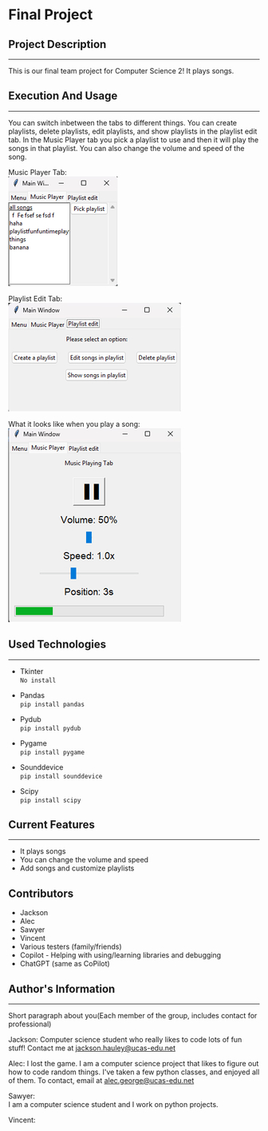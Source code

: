 # Final Project

## Project Description  
---
This is our final team project for Computer Science 2! It plays songs.  

## Execution And Usage  
---
You can switch inbetween the tabs to different things. You can create playlists, delete playlists, edit playlists, and show playlists in the playlist edit tab. In the Music Player tab you pick a playlist to use and then it will play the songs in that playlist. You can also change the volume and speed of the song.  
  
Music Player Tab:  
![image](Music_Player_Tab.png)  
  
Playlist Edit Tab:  
![image](Playlist_Edit_Tab.png)
  
What it looks like when you play a song:  
![image](Playing_Song.png)

## Used Technologies  
---

+ Tkinter  
`No install`  

+ Pandas  
`pip install pandas`  

+ Pydub  
`pip install pydub`  

+ Pygame  
`pip install pygame`  

+ Sounddevice  
`pip install sounddevice`  

+ Scipy  
`pip install scipy` 

## Current Features  
---
+ It plays songs  
+ You can change the volume and speed  
+ Add songs and customize playlists  

## Contributors  
+ Jackson
+ Alec
+ Sawyer
+ Vincent
+ Various testers (family/friends)
+ Copilot - Helping with using/learning libraries and debugging  
+ ChatGPT (same as CoPilot)

## Author's Information  
---
Short paragraph about you(Each member of the group, includes contact for professional)

Jackson:
Computer science student who really likes to code lots of fun stuff! Contact me at jackson.hauley@ucas-edu.net

Alec:
I lost the game. I am a computer science project that likes to figure out how to code random things. I've taken a few python classes, and enjoyed all of them. To contact, email at alec.george@ucas-edu.net  

Sawyer:  
I am a computer science student and I work on python projects.

Vincent:
